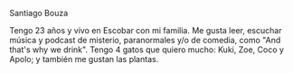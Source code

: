 Santiago Bouza

Tengo 23 años y vivo en Escobar con mi familia. Me gusta leer, escuchar música y podcast de misterio, paranormales y/o de comedia, como "And that's why we drink". Tengo 4 gatos que quiero mucho: Kuki, Zoe, Coco y Apolo; y también me gustan las plantas. 
